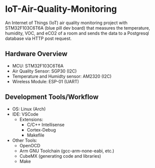 # IoT-Air-Quality-Monitoring
An Internet of Things (IoT) air quality monitoring project with STM32F103C6T6A (blue pill dev board) that measures the temperature, humidity, VOC, and eCO2 of a room and sends the data to a Postgresql database via HTTP post request. 



## Hardware Overview
- MCU: STM32F103C6T6A
- Air Quality Sensor: SGP30 (I2C)
- Temperature and Humidty sensor: AM2320 (I2C)
- Wireless Module: ESP-01 (UART)

## Development Tools/Workflow
- OS: Linux (Arch)
- IDE: VSCode
    - Extensions:
        - C/C++ Intellisense
        - Cortex-Debug
        - Makefile
- Other Tools:
    - OpenOCD
    - Arm GNU Toolchain (gcc-arm-none-eabi, etc.)
    - CubeMX (generating code and libraries)
    - Make
